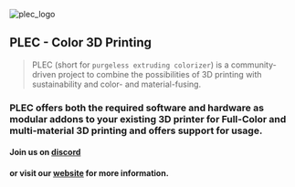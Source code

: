 
![plec_logo](https://github.com/plec3d/plec3d/assets/142444700/270991d9-2612-4769-8427-78f4e53db5b4)


## PLEC - Color 3D Printing

> PLEC (short for `purgeless extruding colorizer`) is a community-driven project to combine the possibilities of 3D printing with sustainability and color- and material-fusing.

### PLEC offers both the required software and hardware as modular addons to your existing 3D printer for Full-Color and multi-material 3D printing and offers support for usage.

#### Join us on [discord](https://discord.gg/famjEqGq) 
#### or visit our [website](https://plec.community) for more information.
